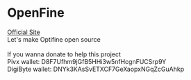 # OpenFine
[Official Site](https://sourcefine.ml/)
<br/>
Let's make Optifine open source<br/><br/>
If you wanna donate to help this project  
Pivx wallet: 
D8F7Ufhm9jGfB5HHi3w5nfHcgnFUCSrp9Y  
DigiByte wallet: 
DNYk3KAsSvETXCF7GeXaopxNGqZcGuAhkp 
